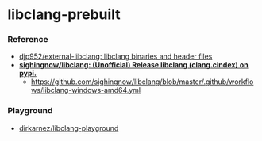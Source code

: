 libclang-prebuilt
=================

### Reference
- [djp952/external-libclang: libclang binaries and header files](https://github.com/djp952/external-libclang)
- [**sighingnow/libclang: (Unofficial) Release libclang (clang.cindex) on pypi.**](https://github.com/sighingnow/libclang)
  - https://github.com/sighingnow/libclang/blob/master/.github/workflows/libclang-windows-amd64.yml

### Playground
- [dirkarnez/libclang-playground](https://github.com/dirkarnez/libclang-playground)
